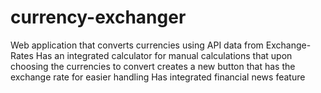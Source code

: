 # currency-exchanger
Web application that converts currencies using API data from Exchange-Rates
Has an integrated calculator for manual calculations that upon choosing the currencies to convert creates a new button that has the exchange rate for easier handling
Has integrated financial news feature
